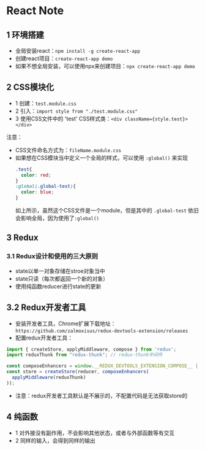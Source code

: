 # React Note

## 1 环境搭建
- 全局安装react：`npm install -g create-react-app`
- 创建react项目：`create-react-app demo`
- 如果不想全局安装，可以使用npx来创建项目：`npx create-react-app demo`

## 2 CSS模块化
- 1 创建：`test.module.css`
- 2 引入：`import style from "./test.module.css"`
- 3 使用CSS文件中的 'test' CSS样式类：`<div className={style.test}></div>`

注意：
  - CSS文件命名方式为：`fileName.module.css`
  - 如果想在CSS模块当中定义一个全局的样式，可以使用 `:global()` 来实现
    ```css
    .test{
      color: red;
    }
    :global(.global-test){
      color: blue;
    }
    ```
    如上所示，虽然这个CSS文件是一个module，但是其中的 `.global-test` 依旧会影响全局，因为使用了`:global()`

## 3 Redux 
### 3.1 Redux设计和使用的三大原则
- state以单一对象存储在stroe对象当中
- state只读（每次都返回一个新的对象）
- 使用纯函数reducer进行state的更新

## 3.2 Redux开发者工具
- 安装开发者工具，Chrome扩展下载地址：`https://github.com/zalmoxisus/redux-devtools-extension/releases`
- 配置redux开发者工具：
```js
import { createStore, applyMiddleware, compose } from 'redux';
import reduxThunk from "redux-thunk"; // redux-thunk中间件

const composeEnhancers = window.__REDUX_DEVTOOLS_EXTENSION_COMPOSE__ || compose;
const store = createStore(reducer, composeEnhancers(
  applyMiddleware(reduxThunk)
));
```
- 注意：redux开发者工具默认是不展示的，不配置代码是无法获取store的

## 4 纯函数
- 1 对外接没有副作用，不会影响其他状态，或者与外部函数等有交互
- 2 同样的输入，会得到同样的输出